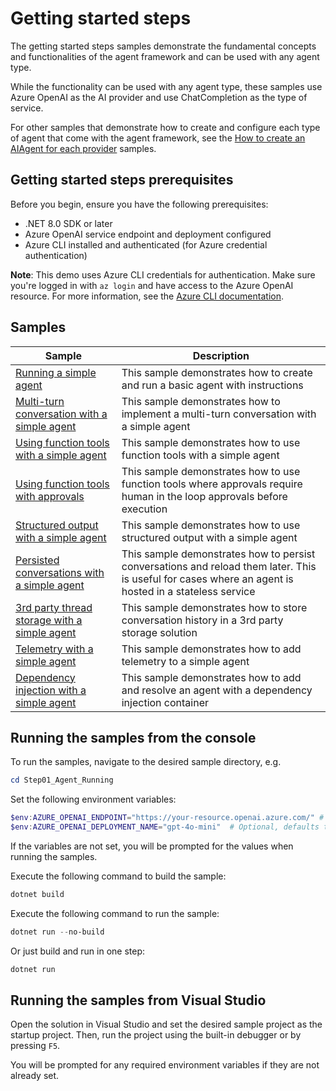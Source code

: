 # Getting started steps

The getting started steps samples demonstrate the fundamental concepts and functionalities
of the agent framework and can be used with any agent type.

While the functionality can be used with any agent type, these samples use Azure OpenAI as the AI provider
and use ChatCompletion as the type of service.

For other samples that demonstrate how to create and configure each type of agent that come with the agent framework,
see the [How to create an AIAgent for each provider](../HowToCreateAnAIAgentByProvider/README.md) samples.

## Getting started steps prerequisites

Before you begin, ensure you have the following prerequisites:

- .NET 8.0 SDK or later
- Azure OpenAI service endpoint and deployment configured
- Azure CLI installed and authenticated (for Azure credential authentication)

**Note**: This demo uses Azure CLI credentials for authentication. Make sure you're logged in with `az login` and have access to the Azure OpenAI resource. For more information, see the [Azure CLI documentation](https://learn.microsoft.com/cli/azure/authenticate-azure-cli-interactively).

## Samples

|Sample|Description|
|---|---|
|[Running a simple agent](./Step01_Agent_Running/)|This sample demonstrates how to create and run a basic agent with instructions|
|[Multi-turn conversation with a simple agent](./Step02_Agent_MultiturnConversation/)|This sample demonstrates how to implement a multi-turn conversation with a simple agent|
|[Using function tools with a simple agent](./Step03_Agent_UsingFunctionTools/)|This sample demonstrates how to use function tools with a simple agent|
|[Using function tools with approvals](./Step04_Agent_UsingFunctionToolsWithApprovals/)|This sample demonstrates how to use function tools where approvals require human in the loop approvals before execution|
|[Structured output with a simple agent](./Step05_Agent_StructuredOutput/)|This sample demonstrates how to use structured output with a simple agent|
|[Persisted conversations with a simple agent](./Step06_Agent_PersistedConversations/)|This sample demonstrates how to persist conversations and reload them later. This is useful for cases where an agent is hosted in a stateless service|
|[3rd party thread storage with a simple agent](./Step07_Agent_3rdPartyThreadStorage/)|This sample demonstrates how to store conversation history in a 3rd party storage solution|
|[Telemetry with a simple agent](./Step08_Agent_Telemetry/)|This sample demonstrates how to add telemetry to a simple agent|
|[Dependency injection with a simple agent](./Step09_Agent_DependencyInjection/)|This sample demonstrates how to add and resolve an agent with a dependency injection container|

## Running the samples from the console

To run the samples, navigate to the desired sample directory, e.g.

```powershell
cd Step01_Agent_Running
```

Set the following environment variables:

```powershell
$env:AZURE_OPENAI_ENDPOINT="https://your-resource.openai.azure.com/" # Replace with your Azure OpenAI resource endpoint
$env:AZURE_OPENAI_DEPLOYMENT_NAME="gpt-4o-mini"  # Optional, defaults to gpt-4o-mini
```

If the variables are not set, you will be prompted for the values when running the samples.

Execute the following command to build the sample:

```powershell
dotnet build
```

Execute the following command to run the sample:

```powershell
dotnet run --no-build
```

Or just build and run in one step:

```powershell
dotnet run
```

## Running the samples from Visual Studio

Open the solution in Visual Studio and set the desired sample project as the startup project. Then, run the project using the built-in debugger or by pressing `F5`.

You will be prompted for any required environment variables if they are not already set.
